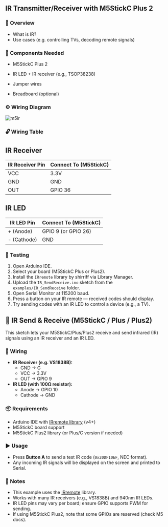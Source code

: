 ## IR Transmitter/Receiver with M5StickC Plus 2
### 🔑  Overview

* What is IR?
* Use cases (e.g. controlling TVs, decoding remote signals)

### 🔧 Components Needed

* M5StickC Plus 2

* IR LED + IR receiver (e.g., TSOP38238)

* Jumper wires

* Breadboard (optional)

### ⚙️ Wiring Diagram

![m5ir](https://github.com/user-attachments/assets/978385f1-f045-42e0-9e59-116d62d6b29b)

### 🔓 Wiring Table

## IR Receiver

| IR Receiver Pin | Connect To (M5StickC)  |
|-----------------|------------------------|
| VCC             | 3.3V                   |
| GND             | GND                    |
| OUT             | GPIO 36                |

## IR LED

| IR LED Pin | Connect To (M5StickC)     |
|------------|---------------------------|
| + (Anode)  | GPIO 9 (or GPIO 26)       |
| - (Cathode)| GND                       |

### 🧪 Testing

1. Open Arduino IDE.
2. Select your board (M5StickC Plus or Plus2).
3. Install the `IRremote` library by shirriff via Library Manager.
4. Upload the `IR_SendReceive.ino` sketch from the `examples/IR_SendReceive` folder.
5. Open Serial Monitor at 115200 baud.
6. Press a button on your IR remote — received codes should display.
7. Try sending codes with an IR LED to control a device (e.g., a TV).
## 📡 IR Send & Receive (M5StickC / Plus / Plus2)

This sketch lets your M5StickC/Plus/Plus2 receive and send infrared (IR) signals using an IR receiver and an IR LED.

### 🔌 Wiring
- **IR Receiver (e.g. VS1838B):**
  - GND → G
  - VCC → 3.3V
  - OUT → GPIO 9
- **IR LED (with 100Ω resistor):**
  - Anode → GPIO 10
  - Cathode → GND

### 📦 Requirements
- Arduino IDE with [IRremote library](https://github.com/Arduino-IRremote/Arduino-IRremote) (v4+)
- M5StickC board support
- M5StickC Plus2 library (or Plus/C version if needed)

### ▶️ Usage
- Press **Button A** to send a test IR code (`0x20DF10EF`, NEC format).
- Any incoming IR signals will be displayed on the screen and printed to Serial.

### 📝 Notes

- This example uses the [IRremote](https://github.com/Arduino-IRremote/Arduino-IRremote) library.
- Works with many IR receivers (e.g., VS1838B) and 940nm IR LEDs.
- IR LED pins may vary per board; ensure GPIO supports PWM for sending.
- If using M5StickC Plus2, note that some GPIOs are reserved (check M5 docs).
